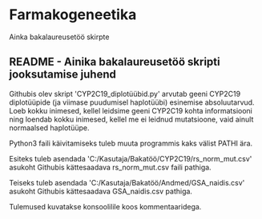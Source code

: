 # Farmakogeneetika
Ainka bakalaureusetöö skirpte

README - Ainika bakalaureusetöö skripti jooksutamise juhend
---------------------------------------------------------
Githubis olev skript 'CYP2C19_diplotüübid.py' arvutab geeni CYP2C19 diplotüüpide (ja viimase puudumisel haplotüübi) esinemise absoluutarvud. Loeb kokku inimesed, kellel leidsime geeni CYP2C19 kohta informatsiooni ning loendab kokku inimesed, kellel me ei leidnud mutatsioone, vaid ainult normaalsed haplotüüpe.

Python3 faili käivitamiseks tuleb muuta programmis kaks välist PATHI ära. 

Esiteks tuleb asendada 'C:/Kasutaja/Bakatöö/CYP2C19/rs_norm_mut.csv' asukoht Githubis kättesaadava rs_norm_mut.csv faili pathiga. 

Teiseks tuleb asendada 'C:/Kasutaja/Bakatöö/Andmed/GSA_naidis.csv' asukoht Githubis kättesaadava GSA_naidis.csv pathiga. 

Tulemused kuvatakse konsoolilile koos kommentaaridega.
